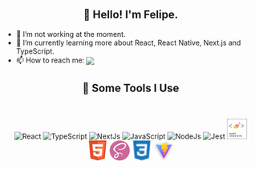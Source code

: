 <h2 align="center">👋 Hello! I'm Felipe.</h2>

- 🔭 I’m not working at the moment.
- 🌱 I’m currently learning more about React, React Native, Next.js and TypeScript.
- 📫 How to reach me: <a href="https://www.linkedin.com/in/felipe8297/" target="_blank"><img src="https://img.shields.io/badge/-LinkedIn-%230077B5?style=for-the-badge&logo=linkedin&logoColor=white" target="_blank" height="20" align="center"></a> 

<h2 align="center">🚀 Some Tools I Use</h2>
<br/>
<p align="center">
    <img src="https://cdn.jsdelivr.net/gh/devicons/devicon/icons/react/react-original.svg" width="40" height="40" alt="React"/>
    <img src="https://cdn.jsdelivr.net/gh/devicons/devicon/icons/typescript/typescript-plain.svg" width="40" height="40" alt="TypeScript"/>
    <img src="https://cdn.jsdelivr.net/gh/devicons/devicon/icons/nextjs/nextjs-original.svg" width="40" height="40" alt="NextJs"/>
    <img src="https://cdn.jsdelivr.net/gh/devicons/devicon/icons/javascript/javascript-original.svg" width="40" height="40" alt="JavaScript"/>
    <img src="https://cdn.jsdelivr.net/gh/devicons/devicon/icons/nodejs/nodejs-original.svg" width="40" height="40" alt="NodeJs"/>
    <img src="https://cdn.jsdelivr.net/gh/devicons/devicon/icons/jest/jest-plain.svg" width="40" height="40" alt="Jest"/>
    <img src="./assets/styled-components.png" alt="components" width="40" height="40" alt="Styled Components"/>
    <img src="./assets/html.png" alt="html" width="40" height="40" alt="HTML"/>
    <img src="./assets/sass.png" alt="sass" width="40" height="40" alt="Sass"/>
    <img src="./assets/css3.png" alt="css3" width="40" height="40" alt="CSS"/>
    <img src="./assets/vite.png" alt="vite" width="40" height="40" alt="ViteJs"/>  
</p>
<br>
<br>

